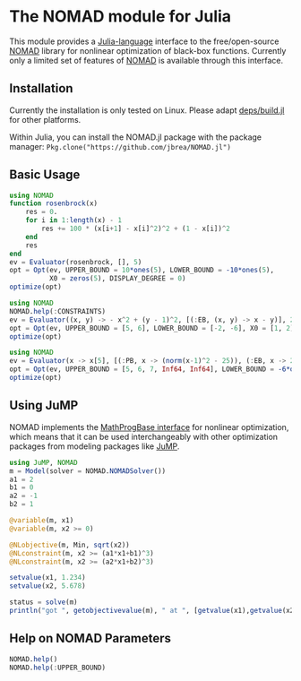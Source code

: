 # The NOMAD module for Julia
This module provides a [Julia-language](http://julialang.org/) interface to the 
free/open-source [NOMAD](https://www.gerad.ca/nomad/Project/Home.html) library 
for nonlinear optimization of black-box functions. Currently only a limited set
of features of [NOMAD](https://www.gerad.ca/nomad/Project/Home.html) is
available through this interface.

## Installation

Currently the installation is only tested on Linux. Please adapt
[deps/build.jl](deps/build.jl) for other platforms.

Within Julia, you can install the NOMAD.jl package with the package manager: 
`Pkg.clone("https://github.com/jbrea/NOMAD.jl")`

## Basic Usage
```julia
using NOMAD
function rosenbrock(x)
    res = 0.
    for i in 1:length(x) - 1
		res += 100 * (x[i+1] - x[i]^2)^2 + (1 - x[i])^2
	end
	res
end
ev = Evaluator(rosenbrock, [], 5)
opt = Opt(ev, UPPER_BOUND = 10*ones(5), LOWER_BOUND = -10*ones(5), 
		  X0 = zeros(5), DISPLAY_DEGREE = 0)
optimize(opt)
```

```julia
using NOMAD
NOMAD.help(:CONSTRAINTS)
ev = Evaluator((x, y) -> - x^2 + (y - 1)^2, [(:EB, (x, y) -> x - y)], 2, vectorin = false)
opt = Opt(ev, UPPER_BOUND = [5, 6], LOWER_BOUND = [-2, -6], X0 = [1, 2])
optimize(opt)
```

```julia
using NOMAD
ev = Evaluator(x -> x[5], [(:PB, x -> (norm(x-1)^2 - 25)), (:EB, x -> 25 - norm(x + 1)^2)], 5)
opt = Opt(ev, UPPER_BOUND = [5, 6, 7, Inf64, Inf64], LOWER_BOUND = -6*ones(5), X0 = zeros(5), MAX_BB_EVAL = 100, SEED = 11)
optimize(opt)
```

## Using JuMP
NOMAD implements the [MathProgBase
interface](http://mathprogbasejl.readthedocs.org/en/latest/nlp.html) for
nonlinear optimization, which means that it can be used interchangeably with
other optimization packages from modeling packages like
[JuMP](https://github.com/JuliaOpt/JuMP.jl).

```julia
using JuMP, NOMAD
m = Model(solver = NOMAD.NOMADSolver())
a1 = 2
b1 = 0
a2 = -1
b2 = 1

@variable(m, x1)
@variable(m, x2 >= 0)

@NLobjective(m, Min, sqrt(x2))
@NLconstraint(m, x2 >= (a1*x1+b1)^3)
@NLconstraint(m, x2 >= (a2*x1+b2)^3)

setvalue(x1, 1.234)
setvalue(x2, 5.678)

status = solve(m)
println("got ", getobjectivevalue(m), " at ", [getvalue(x1),getvalue(x2)])
```

## Help on NOMAD Parameters		

```julia
NOMAD.help()
NOMAD.help(:UPPER_BOUND)
```
